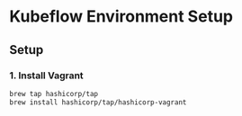# Kubeflow Environment Setup

## Setup

### 1. Install Vagrant

```bash
brew tap hashicorp/tap
brew install hashicorp/tap/hashicorp-vagrant
```